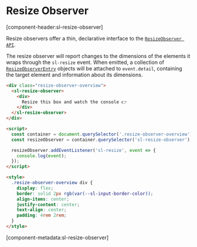 # Resize Observer

[component-header:sl-resize-observer]

Resize observers offer a thin, declarative interface to the [`ResizeObserver API`](https://developer.mozilla.org/en-US/docs/Web/API/ResizeObserver).

The resize observer will report changes to the dimensions of the elements it wraps through the `sl-resize` event. When emitted, a collection of [`ResizeObserverEntry`](https://developer.mozilla.org/en-US/docs/Web/API/ResizeObserverEntry) objects will be attached to `event.detail`, containing the target element and information about its dimensions.

```html preview
<div class="resize-observer-overview">
  <sl-resize-observer>
    <div>
      Resize this box and watch the console 👉
    </div>
  </sl-resize-observer>
</div>

<script>
  const container = document.querySelector('.resize-observer-overview');
  const resizeObserver = container.querySelector('sl-resize-observer');

  resizeObserver.addEventListener('sl-resize', event => {
    console.log(event);
  });
</script>

<style>
  .resize-observer-overview div {
    display: flex; 
    border: solid 2px rgb(var(--sl-input-border-color)); 
    align-items: center; 
    justify-content: center;
    text-align: center;
    padding: 4rem 2rem;
  }
</style>
```

[component-metadata:sl-resize-observer]
